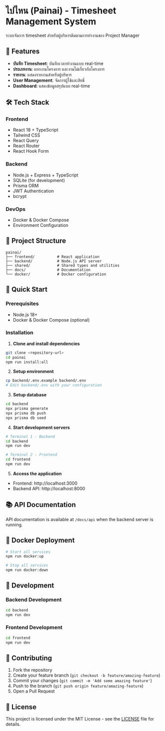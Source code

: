# ไปไหน (Painai) - Timesheet Management System

ระบบจัดการ timesheet สำหรับผู้บริหารติดตามการทำงานของ Project Manager

## 🚀 Features

- **บันทึก Timesheet**: บันทึกเวลาทำงานแบบ real-time
- **ประเภทงาน**: แยกงานโครงการ และงานไม่เกี่ยวกับโครงการ
- **รายงาน**: แสดงรายงานสำหรับผู้บริหาร
- **User Management**: จัดการผู้ใช้และสิทธิ์
- **Dashboard**: แสดงข้อมูลสรุปแบบ real-time

## 🛠 Tech Stack

### Frontend
- React 18 + TypeScript
- Tailwind CSS
- React Query
- React Router
- React Hook Form

### Backend
- Node.js + Express + TypeScript
- SQLite (for development)
- Prisma ORM
- JWT Authentication
- bcrypt

### DevOps
- Docker & Docker Compose
- Environment Configuration

## 📁 Project Structure

```
painai/
├── frontend/          # React application
├── backend/           # Node.js API server
├── shared/            # Shared types and utilities
├── docs/              # Documentation
└── docker/            # Docker configuration
```

## 🚀 Quick Start

### Prerequisites
- Node.js 18+
- Docker & Docker Compose (optional)

### Installation

1. **Clone and install dependencies**
```bash
git clone <repository-url>
cd painai
npm run install:all
```

2. **Setup environment**
```bash
cp backend/.env.example backend/.env
# Edit backend/.env with your configuration
```

3. **Setup database**
```bash
cd backend
npx prisma generate
npx prisma db push
npx prisma db seed
```

4. **Start development servers**
```bash
# Terminal 1 - Backend
cd backend
npm run dev

# Terminal 2 - Frontend
cd frontend
npm run dev
```

5. **Access the application**
- Frontend: http://localhost:3000
- Backend API: http://localhost:8000

## 📚 API Documentation

API documentation is available at `/docs/api` when the backend server is running.

## 🐳 Docker Deployment

```bash
# Start all services
npm run docker:up

# Stop all services
npm run docker:down
```

## 📝 Development

### Backend Development
```bash
cd backend
npm run dev
```

### Frontend Development
```bash
cd frontend
npm run dev
```

## 🤝 Contributing

1. Fork the repository
2. Create your feature branch (`git checkout -b feature/amazing-feature`)
3. Commit your changes (`git commit -m 'Add some amazing feature'`)
4. Push to the branch (`git push origin feature/amazing-feature`)
5. Open a Pull Request

## 📄 License

This project is licensed under the MIT License - see the [LICENSE](LICENSE) file for details.
